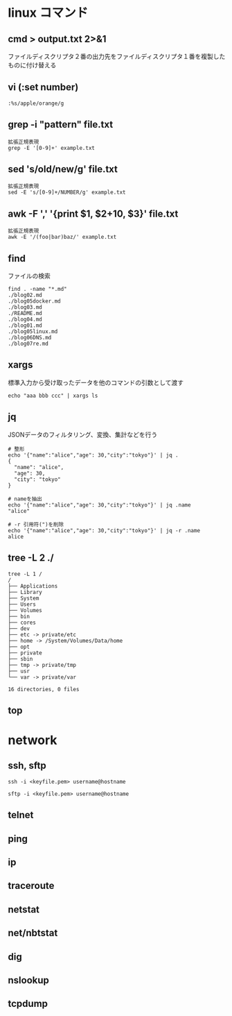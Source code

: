 # linux コマンド

## cmd > output.txt 2>&1
ファイルディスクリプタ２番の出力先をファイルディスクリプタ１番を複製したものに付け替える
## vi (:set number)
```
:%s/apple/orange/g
```
## grep -i "pattern" file.txt
```
拡張正規表現
grep -E '[0-9]+' example.txt
```
## sed 's/old/new/g' file.txt
```
拡張正規表現
sed -E 's/[0-9]+/NUMBER/g' example.txt
```

## awk -F ',' '{print $1, $2+10, $3}' file.txt
```
拡張正規表現
awk -E '/(foo|bar)baz/' example.txt
```
## find
ファイルの検索
```
find . -name "*.md"
./blog02.md
./blog05docker.md
./blog03.md
./README.md
./blog04.md
./blog01.md
./blog05linux.md
./blog06DNS.md
./blog07re.md
```

## xargs
標準入力から受け取ったデータを他のコマンドの引数として渡す
```
echo "aaa bbb ccc" | xargs ls
```

## jq
JSONデータのフィルタリング、変換、集計などを行う
```
# 整形
echo '{"name":"alice","age": 30,"city":"tokyo"}' | jq .
{
  "name": "alice",
  "age": 30,
  "city": "tokyo"
}

# nameを抽出
echo '{"name":"alice","age": 30,"city":"tokyo"}' | jq .name
"alice"

# -r 引用符(")を削除
echo '{"name":"alice","age": 30,"city":"tokyo"}' | jq -r .name
alice
```

## tree -L 2 ./
```
tree -L 1 /
/
├── Applications
├── Library
├── System
├── Users
├── Volumes
├── bin
├── cores
├── dev
├── etc -> private/etc
├── home -> /System/Volumes/Data/home
├── opt
├── private
├── sbin
├── tmp -> private/tmp
├── usr
└── var -> private/var

16 directories, 0 files
```

## top

# network
## ssh, sftp
```
ssh -i <keyfile.pem> username@hostname
```
```
sftp -i <keyfile.pem> username@hostname
```
## telnet
## ping
## ip
## traceroute
## netstat
## net/nbtstat
## dig
## nslookup
## tcpdump

